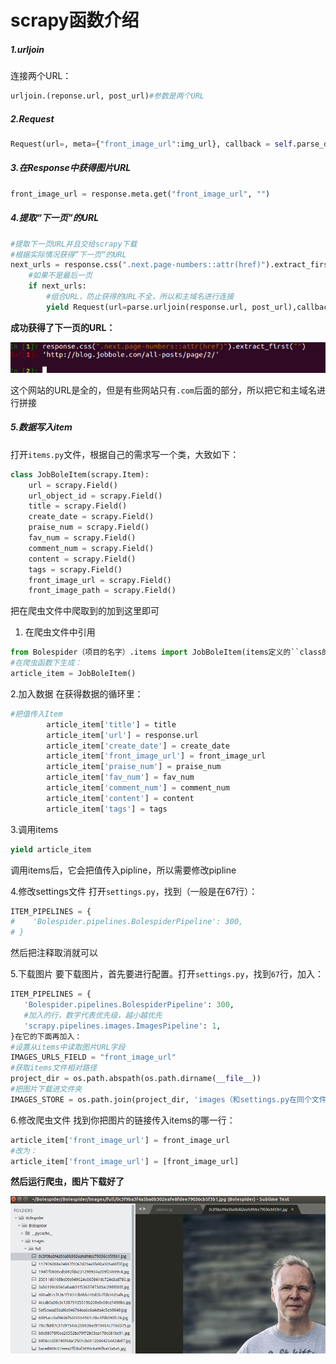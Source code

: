 # scrapy函数介绍
##### 1.urljoin
连接两个URL：
```Python
urljoin.(reponse.url, post_url)#参数是两个URL
```
##### 2.Request
```python
Request(url=, meta={"front_image_url":img_url}, callback = self.parse_detail)
```
##### 3.在Response中获得图片URL
```Python
front_image_url = response.meta.get("front_image_url", "")
```
##### 4.提取“下一页”的URL
```Python
#提取下一页URL并且交给scrapy下载
#根据实际情况获得“下一页“的URL
next_urls = response.css(".next.page-numbers::attr(href)").extract_first("")
	#如果不是最后一页
	if next_urls:
    	#组合URL，防止获得的URL不全，所以和主域名进行连接
		yield Request(url=parse.urljoin(response.url, post_url),callback=self.parse)
```
**成功获得了下一页的URL：**

![](img/008.png)

这个网站的URL是全的，但是有些网站只有`.com`后面的部分，所以把它和主域名进行拼接

##### 5.数据写入item
打开`items.py`文件，根据自己的需求写一个类，大致如下：
```Python
class JobBoleItem(scrapy.Item):
    url = scrapy.Field()
    url_object_id = scrapy.Field()
    title = scrapy.Field()
    create_date = scrapy.Field()
    praise_num = scrapy.Field()
    fav_num = scrapy.Field()
    comment_num = scrapy.Field()
    content = scrapy.Field()
    tags = scrapy.Field()
    front_image_url = scrapy.Field()
    front_image_path = scrapy.Field()
```
把在爬虫文件中爬取到的加到这里即可
1. 在爬虫文件中引用
```python
from Bolespider（项目的名字）.items import JobBoleItem(items定义的``class的名字)
#在爬虫函数下生成：
article_item = JobBoleItem()
```

2.加入数据
在获得数据的循环里：
```python
#把值传入Item
		article_item['title'] = title
		article_item['url'] = response.url
		article_item['create_date'] = create_date
		article_item['front_image_url'] = front_image_url
		article_item['praise_num'] = praise_num
		article_item['fav_num'] = fav_num
		article_item['comment_num'] = comment_num
		article_item['content'] = content
		article_item['tags'] = tags
```

3.调用items
```python
yield article_item
```
调用items后，它会把值传入pipline，所以需要修改pipline

4.修改settings文件
打开`settings.py`，找到（一般是在67行）：
```python
ITEM_PIPELINES = {
#    'Bolespider.pipelines.BolespiderPipeline': 300,
# }
```
然后把注释取消就可以

5.下载图片
要下载图片，首先要进行配置。打开`settings.py`，找到`67`行，加入：
```Python
ITEM_PIPELINES = {
   'Bolespider.pipelines.BolespiderPipeline': 300,
   #加入的行，数字代表优先级，越小越优先
   'scrapy.pipelines.images.ImagesPipeline': 1,
}在它的下面再加入：
#设置从items中读取图片URL字段
IMAGES_URLS_FIELD = "front_image_url"
#获取items文件相对路径
project_dir = os.path.abspath(os.path.dirname(__file__))
#把图片下载进文件夹
IMAGES_STORE = os.path.join(project_dir, 'images（和settings.py在同个文件夹下）')
```
6.修改爬虫文件
找到你把图片的链接传入items的哪一行：
```Python
article_item['front_image_url'] = front_image_url
#改为：
article_item['front_image_url'] = [front_image_url]
```
**然后运行爬虫，图片下载好了**

![](img/009.png)

